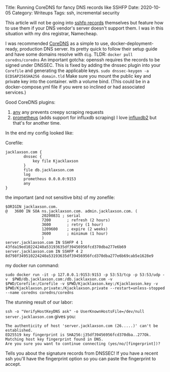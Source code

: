 Title: Running CoreDNS for fancy DNS records like SSHFP
Date: 2020-10-05
Category: Writeups 
Tags: ssh, incremental security

This article will not be going into [sshfp records](https://en.wikipedia.org/wiki/SSHFP_record) themselves but feature how to use them if your DNS vendor's server doesn't support them. I was in this situation with my dns registrar, Namecheap.

I was recommended [CoreDNS](https://coredns.io/) as a simple to use, docker-deployment-ready, production DNS server. Its pretty quick to follow their setup guide and have some domains resolve with `dig`. TLDR: `docker pull coredns/coredns` An important gotcha: openssh requires the records to be signed under DNSSEC. This is fixed by adding the dnssec plugin into your `Corefile` and generating the applicable keys. `sudo dnssec-keygen -a ECDSAP256SHA256 domain.tld` Make sure you mount the public key and private key into the container. with a volume bind. (This could be in a docker-compose.yml file if you were so inclined or had associated services.)

Good CoreDNS plugins:

  1.  [any](https://coredns.io/plugins/any/) any prevents creepy scraping requests
  2.  [prometheus](https://coredns.io/plugins/metrics/) (adds support for influxdb scraping) I love [influxdb2](https://www.influxdata.com/products/influxdb-overview/influxdb-2-0/) but that's for another time.

In the end my config looked like:

Corefile:

	
	jacklaxson.com {
			dnssec {
				key file Kjacklaxson
			}
    	    file db.jacklaxson.com
        	log
        	prometheus 0.0.0.0:9153
        	any
	}

the important (and not sensitive bits) of my zonefile:
	
	$ORIGIN jacklaxson.com.
	@	3600 IN	SOA ns.jacklaxson.com. admin.jacklaxson.com. (
					20200831 ; serial
					7200       ; refresh (2 hours)
					3600       ; retry (1 hour)
					1209600    ; expire (2 weeks)
					3600       ; minimum (1 hour)
					)
	server.jacklaxson.com IN SSHFP 4 1 43fda19ed10224240a53193635df39456956fcd370dba277e6b69
	server.jacklaxson.com IN SSHFP 4 2 8d798f349510224240a53193635df39456956fcd370dba277e6b69cab5e1628e9



 my docker run command: 

`sudo docker run -it -p 127.0.0.1:9153:9153 -p 53:53/tcp -p 53:53/udp -v 
$PWD/db.jacklaxson.com:/db.jacklaxson.com -v $PWD/Corefile:/Corefile -v $PWD/Kjacklaxson.key:/Kjacklaxson.key -v 
$PWD/Kjacklaxson.private:/Kjacklaxson.private --restart=unless-stopped --name coredns coredns/coredns`

The stunning result of our labor:

`ssh -o "VerifyHostKeyDNS ask" -o UserKnownHostsFile=/dev/null server.jacklaxson.com` gives you:

	The authenticity of host 'server.jacklaxson.com (26.....)' can't be established.
	ED25519 key fingerprint is SHA256:j35df39456956fcd370dba..277Ok.
	Matching host key fingerprint found in DNS.
	Are you sure you want to continue connecting (yes/no/[fingerprint])?

Tells you about the signature records from DNSSEC! If you have a recent ssh you'll have the fingerprint option so you can paste the fingerprint to accept.
